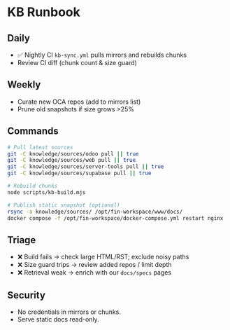 # KB Runbook

## Daily

- ✅ Nightly CI `kb-sync.yml` pulls mirrors and rebuilds chunks
- Review CI diff (chunk count & size guard)

## Weekly

- Curate new OCA repos (add to mirrors list)
- Prune old snapshots if size grows >25%

## Commands

```bash
# Pull latest sources
git -C knowledge/sources/odoo pull || true
git -C knowledge/sources/web pull || true
git -C knowledge/sources/server-tools pull || true
git -C knowledge/sources/supabase pull || true

# Rebuild chunks
node scripts/kb-build.mjs

# Publish static snapshot (optional)
rsync -a knowledge/sources/ /opt/fin-workspace/www/docs/
docker compose -f /opt/fin-workspace/docker-compose.yml restart nginx
```

## Triage

- ❌ Build fails → check large HTML/RST; exclude noisy paths
- ❌ Size guard trips → review added repos / limit depth
- ❌ Retrieval weak → enrich with our `docs/specs` pages

## Security

- No credentials in mirrors or chunks.
- Serve static docs read-only.
